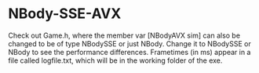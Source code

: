 # NBody-SSE-AVX

Check out Game.h, where the member var [NBodyAVX sim] can also be changed to be of type NBodySSE or just NBody.
Change it to NBodySSE or NBody to see the performance differences.
Frametimes (in ms) appear in a file called logfile.txt, which will be in the working folder of the exe.
